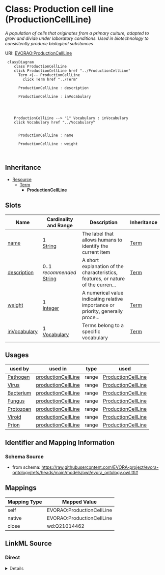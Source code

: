 

# Class: Production cell line (ProductionCellLine)


_A population of cells that originates from a primary culture, adapted to grow and divide under laboratory conditions. Used in biotechnology to consistently produce biological substances_





URI: [EVORAO:ProductionCellLine](https://raw.githubusercontent.com/EVORA-project/evora-ontology/refs/heads/main/models/owl/evora_ontology.owl.ttl#ProductionCellLine)






```mermaid
 classDiagram
    class ProductionCellLine
    click ProductionCellLine href "../ProductionCellLine"
      Term <|-- ProductionCellLine
        click Term href "../Term"
      
      ProductionCellLine : description
        
      ProductionCellLine : inVocabulary
        
          
    
    
    ProductionCellLine --> "1" Vocabulary : inVocabulary
    click Vocabulary href "../Vocabulary"

        
      ProductionCellLine : name
        
      ProductionCellLine : weight
        
      
```





## Inheritance
* [Resource](Resource.md)
    * [Term](Term.md)
        * **ProductionCellLine**



## Slots

| Name | Cardinality and Range | Description | Inheritance |
| ---  | --- | --- | --- |
| [name](name.md) | 1 <br/> [String](String.md) | The label that allows humans to identify the current item | [Term](Term.md) |
| [description](description.md) | 0..1 _recommended_ <br/> [String](String.md) | A short explanation of the characteristics, features, or nature of the curren... | [Term](Term.md) |
| [weight](weight.md) | 1 <br/> [Integer](Integer.md) | A numerical value indicating relative importance or priority, generally proce... | [Term](Term.md) |
| [inVocabulary](inVocabulary.md) | 1 <br/> [Vocabulary](Vocabulary.md) | Terms belong to a specific vocabulary | [Term](Term.md) |





## Usages

| used by | used in | type | used |
| ---  | --- | --- | --- |
| [Pathogen](Pathogen.md) | [productionCellLine](productionCellLine.md) | range | [ProductionCellLine](ProductionCellLine.md) |
| [Virus](Virus.md) | [productionCellLine](productionCellLine.md) | range | [ProductionCellLine](ProductionCellLine.md) |
| [Bacterium](Bacterium.md) | [productionCellLine](productionCellLine.md) | range | [ProductionCellLine](ProductionCellLine.md) |
| [Fungus](Fungus.md) | [productionCellLine](productionCellLine.md) | range | [ProductionCellLine](ProductionCellLine.md) |
| [Protozoan](Protozoan.md) | [productionCellLine](productionCellLine.md) | range | [ProductionCellLine](ProductionCellLine.md) |
| [Viroid](Viroid.md) | [productionCellLine](productionCellLine.md) | range | [ProductionCellLine](ProductionCellLine.md) |
| [Prion](Prion.md) | [productionCellLine](productionCellLine.md) | range | [ProductionCellLine](ProductionCellLine.md) |






## Identifier and Mapping Information







### Schema Source


* from schema: https://raw.githubusercontent.com/EVORA-project/evora-ontology/refs/heads/main/models/owl/evora_ontology.owl.ttl#




## Mappings

| Mapping Type | Mapped Value |
| ---  | ---  |
| self | EVORAO:ProductionCellLine |
| native | EVORAO:ProductionCellLine |
| close | wd:Q21014462 |







## LinkML Source

<!-- TODO: investigate https://stackoverflow.com/questions/37606292/how-to-create-tabbed-code-blocks-in-mkdocs-or-sphinx -->

### Direct

<details>
```yaml
name: ProductionCellLine
description: A population of cells that originates from a primary culture, adapted
  to grow and divide under laboratory conditions. Used in biotechnology to consistently
  produce biological substances
title: Production cell line
from_schema: https://raw.githubusercontent.com/EVORA-project/evora-ontology/refs/heads/main/models/owl/evora_ontology.owl.ttl#
close_mappings:
- wd:Q21014462
is_a: Term

```
</details>

### Induced

<details>
```yaml
name: ProductionCellLine
description: A population of cells that originates from a primary culture, adapted
  to grow and divide under laboratory conditions. Used in biotechnology to consistently
  produce biological substances
title: Production cell line
from_schema: https://raw.githubusercontent.com/EVORA-project/evora-ontology/refs/heads/main/models/owl/evora_ontology.owl.ttl#
close_mappings:
- wd:Q21014462
is_a: Term
attributes:
  name:
    name: name
    description: The label that allows humans to identify the current item
    title: name
    comments:
    - 'The title of the item should be as short and descriptive as possible. E.g.
      for virus products it should basically be based on the following Pattern:

      "Virus name", "virus host type", "collection year", "country of collection"
      ex "suspected epidemiological origin", "genotype", "strain", "variant name or
      specific feature"'
    from_schema: https://raw.githubusercontent.com/EVORA-project/evora-ontology/refs/heads/main/models/owl/evora_ontology.owl.ttl#
    exact_mappings:
    - dct:title
    close_mappings:
    - rdfs:label
    rank: 1000
    alias: name
    owner: ProductionCellLine
    domain_of:
    - Term
    - DataService
    - Catalogue
    - PersonOrOrganization
    - ProductOrService
    - File
    - ContactPoint
    - License
    - Certification
    range: string
    required: true
    multivalued: false
  description:
    name: description
    description: A short explanation of the characteristics, features, or nature of
      the current item
    title: description
    comments:
    - 'Describe this item in few lines. This description will serve as a summary to
      present the item.

      '
    from_schema: https://raw.githubusercontent.com/EVORA-project/evora-ontology/refs/heads/main/models/owl/evora_ontology.owl.ttl#
    exact_mappings:
    - dct:description
    rank: 1000
    alias: description
    owner: ProductionCellLine
    domain_of:
    - Term
    - DataService
    - Catalogue
    - PersonOrOrganization
    - ProductOrService
    - File
    - ContactPoint
    - License
    - Certification
    range: string
    required: false
    recommended: true
    multivalued: false
  weight:
    name: weight
    description: A numerical value indicating relative importance or priority, generally
      processed in ascending order. This weight helps prioritize content when organizing
      or processing data. Its value can be negative, with a default set to 0
    title: weight
    from_schema: https://raw.githubusercontent.com/EVORA-project/evora-ontology/refs/heads/main/models/owl/evora_ontology.owl.ttl#
    close_mappings:
    - adms:status
    rank: 1000
    ifabsent: int(0)
    alias: weight
    owner: ProductionCellLine
    domain_of:
    - Term
    - DataProvider
    range: integer
    required: true
    multivalued: false
  inVocabulary:
    name: inVocabulary
    description: Terms belong to a specific vocabulary
    title: in Vocabulary
    from_schema: https://raw.githubusercontent.com/EVORA-project/evora-ontology/refs/heads/main/models/owl/evora_ontology.owl.ttl#
    close_mappings:
    - wdp:P972
    rank: 1000
    alias: inVocabulary
    owner: ProductionCellLine
    domain_of:
    - Term
    range: Vocabulary
    required: true
    multivalued: false

```
</details>
